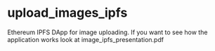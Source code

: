 # upload_images_ipfs
Ethereum IPFS DApp for image uploading.
Ιf you want to see how the application works look at image_ipfs_presentation.pdf
